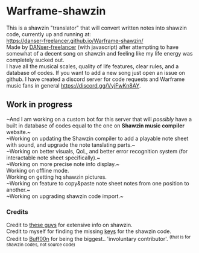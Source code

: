 # Warframe-shawzin
This is a shawzin "translator" that will convert written notes into shawzin code, currently up and running at:  
https://danser-freelancer.github.io/Warframe-shawzin/  
Made by [DANser-freelancer](https://github.com/DANser-freelancer?tab=repositories) (with javascript) after attempting to have somewhat of a decent song on shawzin and feeling like my life energy was completely sucked out.  
I have all the musical scales, quality of life features, clear rules, and a database of codes. If you want to add a new song just open an issue on github.
I have created a discord server for code requests and Warframe music fans in general https://discord.gg/VyjFwKn8AY.      
## Work in progress    
~And I am working on a custom bot for this server that will _possibly_ have a built in database of codes equal to the one on **Shawzin music compiler** website.~   
~Working on updating the Shawzin compiler to add a playable note sheet with sound, and upgrade the note tanslating parts.~          
~Working on better visuals, QoL, and better error recognition system (for interactable note sheet specifically).~              
~Working on more precise note info display.~           
Working on offline mode.               
Working on getting hq shawzin pictures.          
~Working on feature to copy&paste note sheet notes from one position to another.~        
~Working on upgrading shawzin code import.~ 
### Credits  
Credit to [these guys](https://docs.google.com/document/d/1VvlM4IQr8bfUV8pCJMVNRaG6piJTR9_t-xq7wQaxpho/edit) for extensive info on shawzin.   
Credit to myself for finding the missing [keys](https://docs.google.com/spreadsheets/d/1Zd0L6b1W8ic7s9b8DKJHDBNRB-Z0tdwQEhvQl6axFCU/edit?usp=sharing) for the shawzin code.          
Credit to [Buff00n](https://www.youtube.com/@Buff00n/featured) for being the biggest.. 'involuntary contributor'. <sup>(that is for shawzin codes, not source code)</sup>
